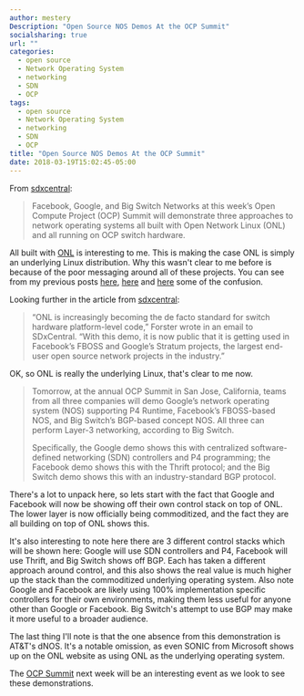 ```yaml
---
author: mestery
Description: "Open Source NOS Demos At the OCP Summit"
socialsharing: true
url: ""
categories:
  - open source
  - Network Operating System
  - networking
  - SDN
  - OCP
tags:
  - open source
  - Network Operating System
  - networking
  - SDN
  - OCP
title: "Open Source NOS Demos At the OCP Summit"
date: 2018-03-19T15:02:45-05:00
---
```


From [sdxcentral][1]:

> Facebook, Google, and Big Switch Networks at this week’s Open Compute
> Project (OCP) Summit will demonstrate three approaches to network
> operating systems all built with Open Network Linux (ONL) and all
> running on OCP switch hardware.

All built with [ONL][3] is interesting to me. This is making the case
ONL is simply an underlying Linux distribution. Why this wasn't clear to
me before is because of the poor messaging around all of these projects.
You can see from my previous posts [here][4], [here][5] and [here][6]
some of the confusion.

Looking further in the article from [sdxcentral][2]:

> “ONL is increasingly becoming the de facto standard for switch hardware
> platform-level code,” Forster wrote in an email to SDxCentral. “With this
> demo, it is now public that it is getting used in Facebook’s FBOSS and
> Google’s Stratum projects, the largest end-user open source network
> projects in the industry.”

OK, so ONL is really the underlying Linux, that's clear to me now.

> Tomorrow, at the annual OCP Summit in San Jose, California, teams from all
> three companies will demo Google’s network operating system (NOS) supporting
> P4 Runtime, Facebook’s FBOSS-based NOS, and Big Switch’s BGP-based concept
> NOS. All three can perform Layer-3 networking, according to Big Switch.
>
> Specifically, the Google demo shows this with centralized software-defined
> networking (SDN) controllers and P4 programming; the Facebook demo shows
> this with the Thrift protocol; and the Big Switch demo shows this with an
> industry-standard BGP protocol.

There's a lot to unpack here, so lets start with the fact that Google and
Facebook will now be showing off their own control stack on top of ONL. The
lower layer is now officially being commoditized, and the fact they are all
building on top of ONL shows this.

It's also interesting to note here there are 3 different control stacks
which will be shown here: Google will use SDN controllers and P4, Facebook
will use Thrift, and Big Switch shows off BGP. Each has taken a different
approach around control, and this also shows the real value is much higher
up the stack than the commoditized underlying operating system. Also note
Google and Facebook are likely using 100% implementation specific controllers
for their own environments, making them less useful for anyone other than
Google or Facebook. Big Switch's attempt to use BGP may make it more
useful to a broader audience.

The last thing I'll note is that the one absence from this demonstration
is AT&T's dNOS. It's a notable omission, as even SONIC from Microsoft
shows up on the ONL website as using ONL as the underlying operating system.

The [OCP Summit][7] next week will be an interesting event as we look to
see these demonstrations.

[1]: https://www.sdxcentral.com/articles/news/facebook-google-and-big-switch-demo-open-network-hardware/2018/03/
[2]: https://www.sdxcentral.com
[3]: http://www2.opennetlinux.org/
[4]: https://blog.siliconloons.com/posts/2018-03-12-stratum-switch-operating-system/
[5]: https://blog.siliconloons.com/posts/2018-03-14-dnos-and-openswitch/
[6]: https://blog.siliconloons.com/posts/2018-03-15-open-source-nos-response/
[7]: http://www.opencompute.org/ocp-u.s.-summit-2018/
